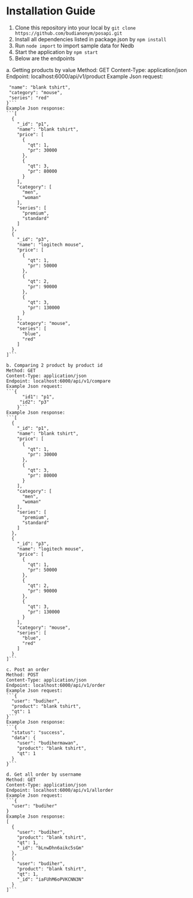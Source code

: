 # Installation Guide

1. Clone this repository into your local by ``git clone https://github.com/budianonym/posapi.git``
2. Install all dependencies listed in package.json by ``npm install``
3. Run ``node import`` to import sample data for Nedb
4. Start the application by ``npm start``
5. Below are the endpoints 

a. Getting products by value
Method: GET
Content-Type: application/json
Endpoint: localhost:6000/api/v1/product
Example Json request:
```{
 "name": "blank tshirt",
 "category": "mouse",
 "series": "red"
}```
Example Json response:
```[
  {
    "_id": "p1",
    "name": "blank tshirt",
    "price": [
      {
        "qt": 1,
        "pr": 30000
      },
      {
        "qt": 3,
        "pr": 80000
      }
    ],
    "category": [
      "men",
      "woman"
    ],
    "series": [
      "premium",
      "standard"
    ]
  },
  {
    "_id": "p3",
    "name": "logitech mouse",
    "price": [
      {
        "qt": 1,
        "pr": 50000
      },
      {
        "qt": 2,
        "pr": 90000
      },
      {
        "qt": 3,
        "pr": 130000
      }
    ],
    "category": "mouse",
    "series": [
      "blue",
      "red"
    ]
  }
]```

b. Comparing 2 product by product id
Method: GET
Content-Type: application/json
Endpoint: localhost:6000/api/v1/compare
Example Json request:
```{
      "id1": "p1",
     "id2": "p3"
    }```
Example Json response:
```[
  {
    "_id": "p1",
    "name": "blank tshirt",
    "price": [
      {
        "qt": 1,
        "pr": 30000
      },
      {
        "qt": 3,
        "pr": 80000
      }
    ],
    "category": [
      "men",
      "woman"
    ],
    "series": [
      "premium",
      "standard"
    ]
  },
  {
    "_id": "p3",
    "name": "logitech mouse",
    "price": [
      {
        "qt": 1,
        "pr": 50000
      },
      {
        "qt": 2,
        "pr": 90000
      },
      {
        "qt": 3,
        "pr": 130000
      }
    ],
    "category": "mouse",
    "series": [
      "blue",
      "red"
    ]
  }
]```

c. Post an order
Method: POST
Content-Type: application/json
Endpoint: localhost:6000/api/v1/order
Example Json request:
```{
  "user": "budiher",
  "product": "blank tshirt",
  "qt": 1
}```
Example Json response:
```{
  "status": "success",
  "data": {
    "user": "budihermawan",
    "product": "blank tshirt",
    "qt": 1
  }
}```

d. Get all order by username
Method: GET
Content-Type: application/json
Endpoint: localhost:6000/api/v1/allorder
Example Json request:
```{
  "user": "budiher"
}
Example Json response:
[
  {
    "user": "budiher",
    "product": "blank tshirt",
    "qt": 1,
    "_id": "bLnwDhn6aikc5sGm"
  },
  {
    "user": "budiher",
    "product": "blank tshirt",
    "qt": 1,
    "_id": "iaFUhM6oPVKCNN3N"
  }
]```